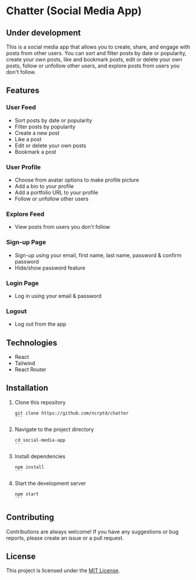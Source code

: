 # Chatter (Social Media App)
## Under development
This is a social media app that allows you to create, share, and engage with posts from other users. You can sort and filter posts by date or popularity, create your own posts, like and bookmark posts, edit or delete your own posts, follow or unfollow other users, and explore posts from users you don't follow.

## Features

### User Feed

- Sort posts by date or popularity
- Filter posts by popularity
- Create a new post
- Like a post
- Edit or delete your own posts
- Bookmark a post

### User Profile

- Choose from avatar options to make profile picture
- Add a bio to your profile
- Add a portfolio URL to your profile
- Follow or unfollow other users

### Explore Feed

- View posts from users you don't follow

### Sign-up Page

- Sign-up using your email, first name, last name, password & confirm password
- Hide/show password feature

### Login Page

- Log in using your email & password

### Logout

- Log out from the app

## Technologies

- React
- Tailwind
- React Router

## Installation

1. Clone this repository
   ````
   git clone https://github.com/ncrptd/chatter
   ```
2. Navigate to the project directory
   ````
   cd social-media-app
   ```
3. Install dependencies
   ````
   npm install
   ```
4. Start the development server
   ````
   npm start
   ```

## Contributing

Contributions are always welcome! If you have any suggestions or bug reports, please create an issue or a pull request.

## License

This project is licensed under the [MIT License](https://opensource.org/licenses/MIT).
